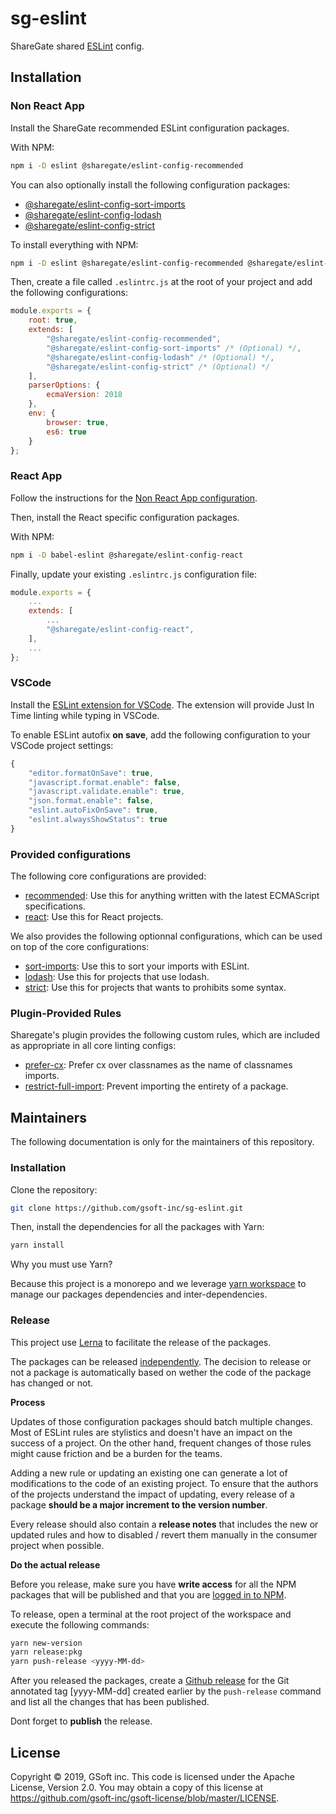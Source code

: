 # sg-eslint

ShareGate shared [ESLint](https://eslint.org) config.

## Installation

### Non React App

Install the ShareGate recommended ESLint configuration packages.

With NPM:

```bash
npm i -D eslint @sharegate/eslint-config-recommended
```

You can also optionally install the following configuration packages:

- [@sharegate/eslint-config-sort-imports](/packages/sort-imports)
- [@sharegate/eslint-config-lodash](/packages/lodash)
- [@sharegate/eslint-config-strict](/packages/strict)

To install everything with NPM:

```bash
npm i -D eslint @sharegate/eslint-config-recommended @sharegate/eslint-config-sort-imports @sharegate/eslint-config-lodash @sharegate/eslint-config-strict
```

Then, create a file called `.eslintrc.js` at the root of your project and add the following configurations:

```javascript
module.exports = {
    root: true,
    extends: [
        "@sharegate/eslint-config-recommended",
        "@sharegate/eslint-config-sort-imports" /* (Optional) */,
        "@sharegate/eslint-config-lodash" /* (Optional) */,
        "@sharegate/eslint-config-strict" /* (Optional) */
    ],
    parserOptions: {
        ecmaVersion: 2018
    },
    env: {
        browser: true,
        es6: true
    }
};
```

### React App

Follow the instructions for the [Non React App configuration](https://github.com/gsoft-inc/sg-eslint/blob/master/README.md#non-react-app).

Then, install the React specific configuration packages.

With NPM:

```bash
npm i -D babel-eslint @sharegate/eslint-config-react
```

Finally, update your existing `.eslintrc.js` configuration file:

```javascript
module.exports = {
    ...
    extends: [
        ...
        "@sharegate/eslint-config-react",
    ],
    ...
};
```

### VSCode

Install the [ESLint extension for VSCode](https://marketplace.visualstudio.com/items?itemName=dbaeumer.vscode-eslint). The extension will provide Just In Time linting while typing in VSCode.

To enable ESLint autofix **on save**, add the following configuration to your VSCode project settings:

```javascript
{
    "editor.formatOnSave": true,
    "javascript.format.enable": false,
    "javascript.validate.enable": true,
    "json.format.enable": false,
    "eslint.autoFixOnSave": true,
    "eslint.alwaysShowStatus": true
}
```

### Provided configurations

The following core configurations are provided:

- [recommended](/packages/recommended/index.js): Use this for anything written with the latest ECMAScript specifications.
- [react](/packages/react/index.js): Use this for React projects.

We also provides the following optionnal configurations, which can be used on top of the core configurations:

- [sort-imports](/packages/sort-imports): Use this to sort your imports with ESLint.
- [lodash](/packages/lodash/index.js): Use this for projects that use lodash.
- [strict](/packages/strict/index.js): Use this for projects that wants to prohibits some syntax.

### Plugin-Provided Rules

Sharegate's plugin provides the following custom rules, which are included as appropriate in all core linting configs:

- [prefer-cx](packages/rules/docs/rules/prefer-cx.md): Prefer cx over classnames as the name of classnames imports.
- [restrict-full-import](packages/rules/docs/rules/restrict-full-import.md): Prevent importing the entirety of a package.

## Maintainers

The following documentation is only for the maintainers of this repository.

### Installation

Clone the repository:

```bash
git clone https://github.com/gsoft-inc/sg-eslint.git
```

Then, install the dependencies for all the packages with Yarn:

```bash
yarn install
```

Why you must use Yarn?

Because this project is a monorepo and we leverage [yarn workspace](https://yarnpkg.com/lang/en/docs/workspaces) to manage our packages dependencies and inter-dependencies.

### Release

This project use [Lerna](https://github.com/lerna/lerna) to facilitate the release of the packages.

The packages can be released [independently](https://github.com/lerna/lerna#independent-mode). The decision to release or not a package is automatically based on wether the code of the package has changed or not.

**Process**

Updates of those configuration packages should batch multiple changes. Most of ESLint rules are stylistics and doesn't have an impact on the success of a project. On the other hand, frequent changes of those rules might cause friction and be a burden for the teams.

Adding a new rule or updating an existing one can generate a lot of modifications to the code of an existing project. To ensure that the authors of the projects understand the impact of updating, every release of a package **should be a major increment to the version number**.

Every release should also contain a **release notes** that includes the new or updated rules and how to disabled / revert them manually in the consumer project when possible.

**Do the actual release**

Before you release, make sure you have **write access** for all the NPM packages that will be published and that you are [logged in to NPM](https://docs.npmjs.com/logging-in-to-an-npm-enterprise-registry-from-the-command-line).

To release, open a terminal at the root project of the workspace and execute the following commands:

```bash
yarn new-version
yarn release:pkg
yarn push-release <yyyy-MM-dd>
```

After you released the packages, create a [Github release](https://github.com/gsoft-inc/sg-eslint/releases) for the Git annotated tag [yyyy-MM-dd] created earlier by the `push-release` command and list all the changes that has been published.

Dont forget to **publish** the release.

## License

Copyright © 2019, GSoft inc. This code is licensed under the Apache License, Version 2.0. You may obtain a copy of this license at https://github.com/gsoft-inc/gsoft-license/blob/master/LICENSE.
